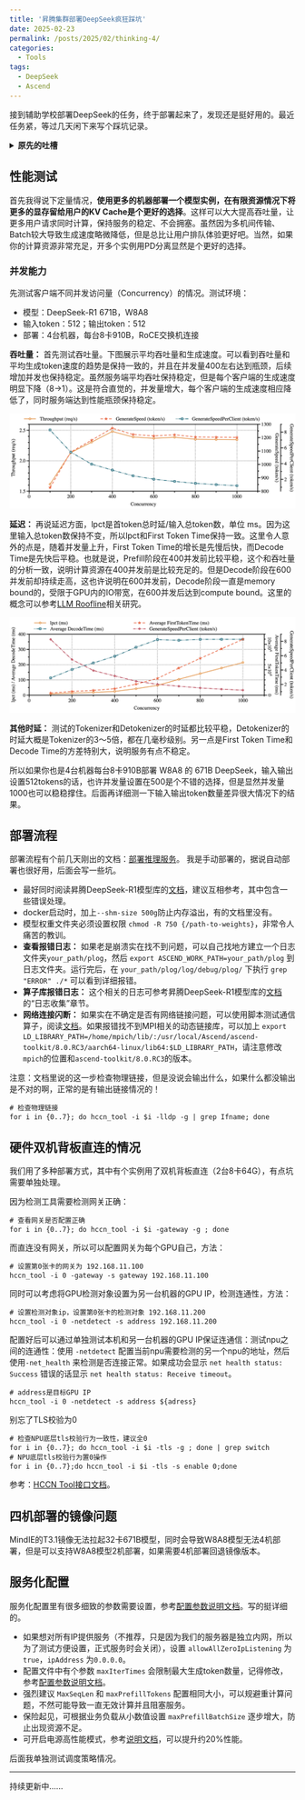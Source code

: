 ```yaml
---
title: '昇腾集群部署DeepSeek疯狂踩坑'
date: 2025-02-23
permalink: /posts/2025/02/thinking-4/
categories:
  - Tools
tags:
  - DeepSeek
  - Ascend
---
```


接到辅助学校部署DeepSeek的任务，终于部署起来了，发现还是挺好用的。最近任务紧，等过几天闲下来写个踩坑记录。

<details>
<summary><strong>原先的吐槽</strong></summary>

<p>接到辅助学校部署DeepSeek的任务，很急。现在是凌晨1:10，是什么，让我忍不住要写这个笔记，我实在绷不住了啊！！！</p>
<h3>魔乐社区的奇妙体验</h3>
<p>我真傻，真的，我只知道魔乐社区下载很快，我只知道魔乐社区是华为推出的，应该很兼容，不知道这是一个多大的坑。</p>
<ul>
<li>魔乐社区下载工具不支持python3.11，但是华为MindIE官方镜像里的python是3.11
<ul>
<li>有人说，你装个python3.10不就行了吗？但是对不起，系统是华为自己的OpenEule，要装python自己编译。这任务火烧眉毛了还自己编译python呢.</li>
<li>有人说，你为什么不在宿主机下载，映射到容器里？我试了，魔乐社区的工具虽然下载到目标目录里，但是大文件是个软连接，都存储在<code>~/.cache</code>下，我在容器里根本读取不到。我好不容易配置好了容器还得重启一个改映射？？</li>
<li>有人说，他不是还支持git吗。很好，他需要git lfs。但是openeuler仓库的git-lfs没有引入到主线版本和正式版本中，只能自己找源码编译。</li>
</ul>
</li>
</ul>
<p>一切都回来了，想用的话，正反都要自己编译个软件先。</p>
<p>不是，我真的第一次见指定了目标下载地址，竟然给我整了个指向home目录的软链接？我要是home目录磁盘小了还装不下了？？？</p>
<h3>双机直连好多坑</h3>
<p>我们搞了个两台昇腾服务器直连，显卡互相之间访问，这应该是最快的方法吧，就想着能算的快一点，大家用户体验好一点。</p>
<p>但是完全没想到的是，昇腾的多机多卡部署竟然需要每个显卡必须配置网关，直连根本没有网关。不是，你都能直连了，传就是了为啥要设置网关啊！！</p>
<p>程序不语，只是一味的报错。<strong>我真傻，真的。</strong></p>
<h3>时灵时不灵的自动部署工具</h3>
<p>本来我是想直接部署 <code>MindCluster</code>的，结果 A900T 在 OpenEuler_22.03LTS-SP4 上不支持<code>ascend-deployer</code>自动部署，给我整晕了，服务器是华为的、系统是华为的、部署工具也是华为的，加在一起咋不能用了……</p>

</details>

## 性能测试

首先我得说下定量情况，**使用更多的机器部署一个模型实例，在有限资源情况下将更多的显存留给用户的KV Cache是个更好的选择**。这样可以大大提高吞吐量，让更多用户请求同时计算，保持服务的稳定、不会拥塞。虽然因为多机间传输、Batch较大导致生成速度略微降低，但是总比让用户排队体验更好吧。当然，如果你的计算资源非常充足，开多个实例用PD分离显然是个更好的选择。

### 并发能力

先测试客户端不同并发访问量（Concurrency）的情况。测试环境：
- 模型：DeepSeek-R1 671B，W8A8
- 输入token：512；输出token：512
- 部署：4台机器，每台8卡910B，RoCE交换机连接

**吞吐量：** 首先测试吞吐量。下图展示平均吞吐量和生成速度。可以看到吞吐量和平均生成token速度的趋势是保持一致的，并且在并发量400左右达到瓶颈，后续增加并发也保持稳定。虽然服务端平均吞吐保持稳定，但是每个客户端的生成速度明显下降（8->1）。这是符合直觉的，并发量增大，每个客户端的生成速度相应降低了，同时服务端达到性能瓶颈保持稳定。

![吞吐量测量](/images/blogs/thinking4/Throughput.png)

**延迟：** 再说延迟方面，lpct是首token总时延/输入总token数，单位 ms。因为这里输入总token数保持不变，所以lpct和First Token Time保持一致。这里令人意外的点是，随着并发量上升，First Token Time的增长是先慢后快，而Decode Time是先快后平稳。也就是说，Prefill阶段在400并发前比较平稳，这个和吞吐量的分析一致，说明计算资源在400并发前是比较充足的。但是Decode阶段在600并发前却持续走高，这也许说明在600并发前，Decode阶段一直是memory bound的，受限于GPU内的IO带宽，在600并发后达到compute bound。这里的概念可以参考[LLM Roofline](https://arxiv.org/abs/2402.16363)相关研究。

![延迟测量](/images/blogs/thinking4/Latency.png)

**其他时延：** 测试的Tokenizer和Detokenizer的时延都比较平稳，Detokenizer的时延大概是Tokenizer的3～5倍，都在几毫秒级别。另一点是First Token Time和Decode Time的方差特别大，说明服务有点不稳定。

所以如果你也是4台机器每台8卡910B部署 W8A8 的 671B DeepSeek，输入输出设置512tokens的话，也许并发量设置在500是个不错的选择，但是显然并发量1000也可以稳稳撑住。后面再详细测一下输入输出token数量差异很大情况下的结果。


## 部署流程

部署流程有个前几天刚出的文档：[部署推理服务](https://support.huaweicloud.com/bestpractice-modelarts/modelarts_ds_infer_0006.html)。
我是手动部署的，据说自动部署也很好用，后面会写一些坑。

- 最好同时阅读昇腾DeepSeek-R1模型库的[文档](https://www.hiascend.com/software/modelzoo/models/detail/68457b8a51324310aad9a0f55c3e56e3)，建议互相参考，其中包含一些错误处理。
- docker启动时，加上`--shm-size 500g`防止内存溢出，有的文档里没有。
- 模型权重文件夹必须设置权限 `chmod -R 750 {/path-to-weights}`，非常令人痛苦的教训。
- **查看报错日志：** 如果老是崩溃实在找不到问题，可以自己找地方建立一个日志文件夹`your_path/plog`，然后 `export ASCEND_WORK_PATH=your_path/plog` 到日志文件夹。运行完后，在 `your_path/plog/log/debug/plog/` 下执行 `grep "ERROR" ./*` 可以看到详细报错。
- **算子库报错日志：** 这个相关的日志可参考昇腾DeepSeek-R1模型库的[文档](https://www.hiascend.com/software/modelzoo/models/detail/68457b8a51324310aad9a0f55c3e56e3) 的“日志收集”章节。
- **网络连接闪断：** 如果实在不确定是否有网络链接问题，可以使用脚本测试通信算子，阅读[文档](https://bbs.huaweicloud.com/blogs/415301)。如果报错找不到MPI相关的动态链接库，可以加上 `export LD_LIBRARY_PATH=/home/mpich/lib/:/usr/local/Ascend/ascend-toolkit/8.0.RC3/aarch64-linux/lib64:$LD_LIBRARY_PATH`，请注意修改`mpich`的位置和`ascend-toolkit/8.0.RC3`的版本。

注意：文档里说的这一步检查物理链接，但是没说会输出什么，如果什么都没输出是不对的啊，正常的是有输出链接情况的！
```shell
# 检查物理链接
for i in {0..7}; do hccn_tool -i $i -lldp -g | grep Ifname; done 
```

## 硬件双机背板直连的情况

我们用了多种部署方式，其中有个实例用了双机背板直连（2台8卡64G），有点坑需要单独处理。

因为检测工具需要检测网关正确：

``` shell
# 查看网关是否配置正确  
for i in {0..7}; do hccn_tool -i $i -gateway -g ; done
```


而直连没有网关，所以可以配置网关为每个GPU自己，方法：

```shell
# 设置第0张卡的网关为 192.168.11.100
hccn_tool -i 0 -gateway -s gateway 192.168.11.100
```

同时可以考虑将GPU检测对象设置为另一台机器的GPU IP，检测连通性，方法：
```shell
# 设置检测对象ip，设置第0张卡的检测对象 192.168.11.200
hccn_tool -i 0 -netdetect -s address 192.168.11.200
```

配置好后可以通过单独测试本机和另一台机器的GPU IP保证连通信：测试npu之间的连通性：使用 `-netdetect` 配置当前npu需要检测的另一个npu的地址，然后使用`-net_health` 来检测是否连接正常。如果成功会显示 `net health status: Success` 错误的话显示 `net health status: Receive timeout`。
```shell
# address是目标GPU IP
hccn_tool -i 0 -netdetect -s address ${adress}
```

别忘了TLS校验为0
```shell
# 检查NPU底层tls校验行为一致性，建议全0
for i in {0..7}; do hccn_tool -i $i -tls -g ; done | grep switch
# NPU底层tls校验行为置0操作
for i in {0..7};do hccn_tool -i $i -tls -s enable 0;done
```

参考：[HCCN Tool接口文档](https://support.huawei.com/enterprise/zh/doc/EDOC1100303317/eb173a4e)。

## 四机部署的镜像问题

MindIE的T3.1镜像无法拉起32卡671B模型，同时会导致W8A8模型无法4机部署，但是可以支持W8A8模型2机部署，如果需要4机部署回退镜像版本。

## 服务化配置

服务化配置里有很多细致的参数需要设置，参考[配置参数说明文档](https://www.hiascend.com/document/detail/zh/mindie/100/mindieservice/servicedev/mindie_service0285.html)。写的挺详细的。

- 如果想对所有IP提供服务（不推荐，只是因为我们的服务器是独立内网，所以为了测试方便设置，正式服务时会关闭），设置 `allowAllZeroIpListening` 为`true`，`ipAddress` 为`0.0.0.0`。
- 配置文件中有个参数 `maxIterTimes` 会限制最大生成token数量，记得修改，参考[配置参数说明文档](https://www.hiascend.com/document/detail/zh/mindie/100/mindieservice/servicedev/mindie_service0285.html)。
- 强烈建议 `MaxSeqLen` 和 `maxPrefillTokens` 配置相同大小，可以规避重计算问题，不然可能导致一直无效计算并且阻塞服务。
- 保险起见，可根据业务负载从小数值设置 `maxPrefillBatchSize` 逐步增大，防止出现资源不足。
- 可开启电源高性能模式，参考[说明文档](https://www.hiascend.com/document/detail/zh/canncommercial/700/modeldevpt/ptmigr/AImpug_000059.html)，可以提升约20%性能。

后面我单独测试调度策略情况。



---


持续更新中......








